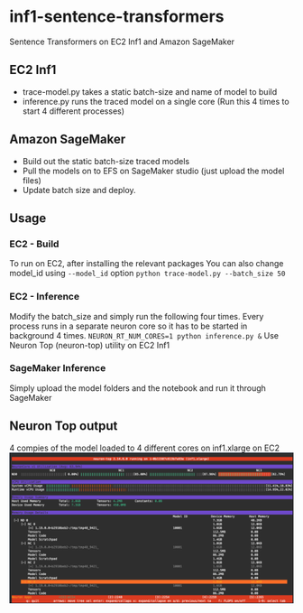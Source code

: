 # inf1-sentence-transformers
Sentence Transformers on EC2 Inf1 and Amazon SageMaker


## EC2 Inf1
* trace-model.py takes a static batch-size and name of model to build
* inference.py runs the traced model on a single core (Run this 4 times to start 4 different processes)


## Amazon SageMaker
* Build out the static batch-size traced models
* Pull the models on to EFS on SageMaker studio (just upload the model files)
* Update batch size and deploy. 


## Usage

### EC2 - Build
To run on EC2, after installing the relevant packages
You can also change model_id using `--model_id` option
`python trace-model.py --batch_size 50`


### EC2 - Inference
Modify the batch_size and simply run the following four times. Every process runs in a separate neuron core so it has to be started in background 4 times.
`NEURON_RT_NUM_CORES=1 python inference.py &`
Use Neuron Top (neuron-top) utility on EC2 Inf1 


### SageMaker Inference
Simply upload the model folders and the notebook and run it through SageMaker


## Neuron Top output
4 compies of the model loaded to 4 different cores on inf1.xlarge on EC2
![Neuron Top for sentence-transformers](https://raw.githubusercontent.com/DarkSector/inf1-sentence-transformers/main/inf1-sentence-transformers.png?token=GHSAT0AAAAAACI2NK7RFOIJNUFZDUX5AWZIZKCWGYQ)

